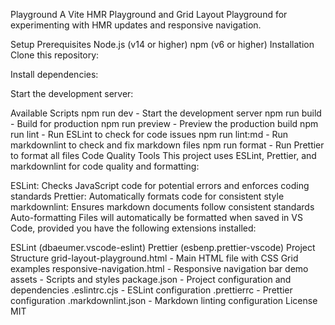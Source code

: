 Playground
A Vite HMR Playground and Grid Layout Playground for experimenting with HMR updates and responsive navigation.

Setup
Prerequisites
Node.js (v14 or higher)
npm (v6 or higher)
Installation
Clone this repository:

Install dependencies:

Start the development server:

Available Scripts
npm run dev - Start the development server
npm run build - Build for production
npm run preview - Preview the production build
npm run lint - Run ESLint to check for code issues
npm run lint:md - Run markdownlint to check and fix markdown files
npm run format - Run Prettier to format all files
Code Quality Tools
This project uses ESLint, Prettier, and markdownlint for code quality and formatting:

ESLint: Checks JavaScript code for potential errors and enforces coding standards
Prettier: Automatically formats code for consistent style
markdownlint: Ensures markdown documents follow consistent standards
Auto-formatting
Files will automatically be formatted when saved in VS Code, provided you have the following extensions installed:

ESLint (dbaeumer.vscode-eslint)
Prettier (esbenp.prettier-vscode)
Project Structure
grid-layout-playground.html - Main HTML file with CSS Grid examples
responsive-navigation.html - Responsive navigation bar demo
assets - Scripts and styles
package.json - Project configuration and dependencies
.eslintrc.cjs - ESLint configuration
.prettierrc - Prettier configuration
.markdownlint.json - Markdown linting configuration
License
MIT
